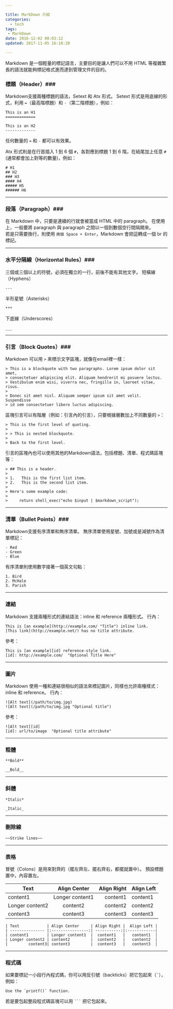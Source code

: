 ```yaml
---

title: MarkDown 介紹
categories: 
  - tech
tags: 
 - MarkDown
date: 2016-12-02 00:03:12
updated: 2017-11-05 16:18:20

---
```


Markdown 是一個輕量的標記語言，主要目的是讓人們可以不用 HTML 等複雜繁長的語法就能夠標記格式進而達到管理文件的目的。

### 標題（Header）###

Markdown支援兩種標題的語法，Setext 和 Atx 形式。
Setext 形式是用底線的形式，利用 `=`（最高階標題）和 `-`（第二階標題），例如：

```
This is an H1
=============

This is an H2
-------------
```

任何數量的 `=` 和 `-` 都可以有效果。

Atx 形式則是在行首插入 1 到 6 個 `#`，各對應到標題 1 到 6 階，在結尾加上任意 `#` (通常都會加上對等的數量)，例如：

```
# H1
## H2
### H3
#### H4
##### H5
###### H6
```

<!-- more -->

---------------------------------------

### 段落（Paragraph）###

在 Markdown 中，只要是連續的行就會被當成 HTML 中的 paragraph。 在使用上，一般要將 paragraph 與 paragraph 之間以一個到數個空行間隔開來。  
若是只需要換行，則使用 `兩個 Space + Enter`，Markdown 會把這轉成一個 br 的標記。

---------------------------------------

### 水平分隔線（Horizontal Rules）###

三個或三個以上的符號，必須在獨立的一行，前後不能有其他文字。
短橫線（Hyphens）

```
---
```

半形星號（Asterisks）

```
***
```

下底線（Underscores）

```
___
```

---------------------------------------

### 引言（Block Quotes）###

Markdown 可以用 `>` 來標示文字區塊，就像在email裡一樣：

```
> This is a blockquote with two paragraphs. Lorem ipsum dolor sit amet,
> consectetuer adipiscing elit. Aliquam hendrerit mi posuere lectus.
> Vestibulum enim wisi, viverra nec, fringilla in, laoreet vitae, risus.
> 
> Donec sit amet nisl. Aliquam semper ipsum sit amet velit. Suspendisse
> id sem consectetuer libero luctus adipiscing.
```

區塊引言可以有階層（例如：引言內的引言），只要根據層數加上不同數量的 `>`：

```
> This is the first level of quoting.
>
> > This is nested blockquote.
>
> Back to the first level.
```

引言的區塊內也可以使用其他的Markdown語法，包括標題、清單、程式碼區塊等：

```
> ## This is a header.
> 
> 1.   This is the first list item.
> 2.   This is the second list item.
> 
> Here's some example code:
> 
>     return shell_exec("echo $input | $markdown_script");
```

---------------------------------------

### 清單（Bullet Points）###

Markdown支援有序清單和無序清單。
無序清單使用星號、加號或是減號作為清單標記：

```
- Red
- Green
- Blue
```

有序清單則使用數字接著一個英文句點：

```
1. Bird
2. McHale
3. Parish
```

---------------------------------------

### 連結 ###

Markdown 支援兩種形式的連結語法：inline 和 reference 兩種形式。
行內：

```
This is [an example](http://example.com/ "Title") inline link.
[This link](http://example.net/) has no title attribute.
```

參考：

```
This is [an example][id] reference-style link.
[id]: http://example.com/  "Optional Title Here"
```

---------------------------------------

### 圖片 ###

Markdown 使用一種和連結很相似的語法來標記圖片，同樣也允許兩種樣式：inline 和 reference。
行內：

```
![Alt text](/path/to/img.jpg)
![Alt text](/path/to/img.jpg "Optional title")
```

參考：

```
![Alt text][id]
[id]: url/to/image  "Optional title attribute"
```

---------------------------------------

### 粗體 ###

```
**Bold**
```

```
__Bold__
```

---------------------------------------

### 斜體 ###

```
*Italic*
```

```
_Italic_
```

---------------------------------------

### 刪除線 ###

```
~~Strike lines~~
```

---------------------------------------

### 表格 ###
冒號（Colons）是用來對齊的（擺左齊左、擺右齊右，都擺就置中）。
預設標題置中，內容置左。

| Text            | Align Center     | Align Right |  Align Left |
| --------------- |:----------------:| -----------:|:------------|
| content1        | Longer content1  |  content1   |   content1  |
| Longer content2 | content2         |  content2   |   content2  |
|         content3| content3         |  content3   |   content3  |


```
| Text            | Align Center     | Align Right |  Align Left |
| --------------- |:----------------:| -----------:|:------------|
| content1        | Longer content1  |  content1   |   content1  |
| Longer content2 | content2         |  content2   |   content2  |
|         content3| content3         |  content3   |   content3  |
```

---------------------------------------

### 程式碼 ###

如果要標記一小段行內程式碼，你可以用反引號（backticks）把它包起來（<code>`</code>），例如：

```
Use the `printf()` function.
```

若是要包起整段程式碼區塊可以用 <code>```</code> 把它包起來。


